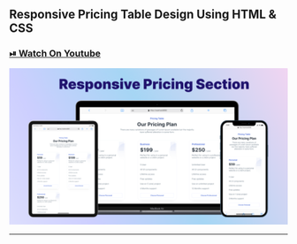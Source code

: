 ## Responsive Pricing Table Design Using HTML & CSS

### [⏯ Watch On Youtube](https://youtu.be/8jVCPDfHQ18)

![thumbnail](thumbnail.png)

---
